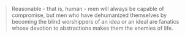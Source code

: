 >Reasonable - that is, human - men will always be capable of compromise, but men who have dehumanized themselves by becoming the blind worshippers of an idea or an ideal are fanatics whose devotion to abstractions makes them the enemies of life.